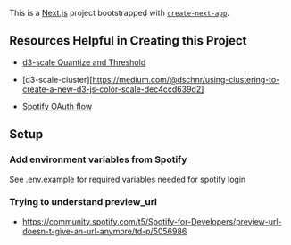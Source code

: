 This is a [Next.js](https://nextjs.org/) project bootstrapped with [`create-next-app`](https://github.com/vercel/next.js/tree/canary/packages/create-next-app).

## Resources Helpful in Creating this Project

- [d3-scale Quantize and Threshold](https://observablehq.com/@d3/quantile-quantize-and-threshold-scales)

- [d3-scale-cluster][https://medium.com/@dschnr/using-clustering-to-create-a-new-d3-js-color-scale-dec4ccd639d2]

- [Spotify OAuth flow](https://developer.spotify.com/documentation/general/guides/authorization/)

## Setup

### Add environment variables from Spotify

See .env.example for required variables needed for spotify login

### Trying to understand preview_url

- https://community.spotify.com/t5/Spotify-for-Developers/preview-url-doesn-t-give-an-url-anymore/td-p/5056986
